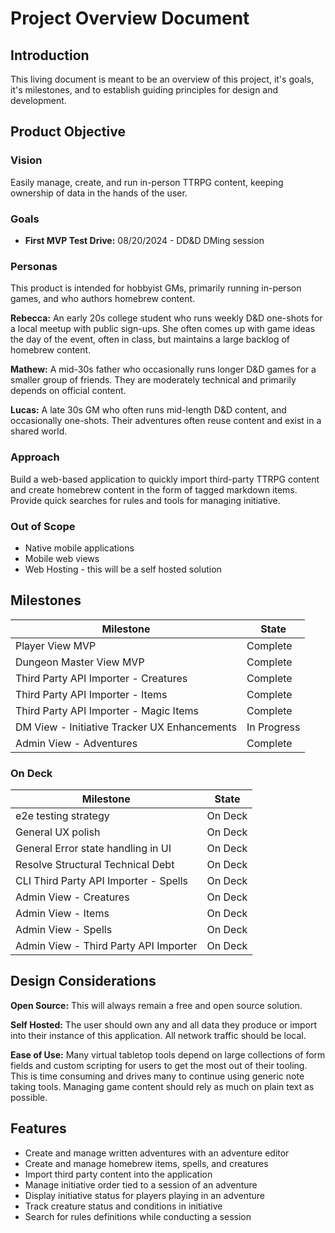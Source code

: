 # Project Overview Document

## Introduction

This living document is meant to be an overview of this project, it's goals, it's milestones, and to establish guiding principles for design and development.

## Product Objective

### Vision

Easily manage, create, and run in-person TTRPG content, keeping ownership of data in the hands of the user.

### Goals

- **First MVP Test Drive:** 08/20/2024 - DD&D DMing session

### Personas

This product is intended for hobbyist GMs, primarily running in-person games, and who authors homebrew content.

**Rebecca:** An early 20s college student who runs weekly D&D one-shots for a local meetup with public sign-ups. She often comes up with game ideas the day of the event, often in class, but maintains a large backlog of homebrew content. 

**Mathew:** A mid-30s father who occasionally runs longer D&D games for a smaller group of friends. They are moderately technical and primarily depends on official content.

**Lucas:** A late 30s GM who often runs mid-length D&D content, and occasionally one-shots. Their adventures often reuse content and exist in a shared world.

### Approach

Build a web-based application to quickly import third-party TTRPG content and create homebrew content in the form of tagged markdown items. Provide quick searches for rules and tools for managing initiative.

### Out of Scope

- Native mobile applications
- Mobile web views
- Web Hosting - this will be a self hosted solution

## Milestones

| Milestone | State |
| --------- | ----- |
| Player View MVP | Complete |
| Dungeon Master View MVP | Complete |
| Third Party API Importer - Creatures | Complete |
| Third Party API Importer - Items | Complete |
| Third Party API Importer - Magic Items | Complete |
| DM View - Initiative Tracker UX Enhancements | In Progress |
| Admin View - Adventures | Complete |

### On Deck

| Milestone | State |
| --------- | ----- |
| e2e testing strategy | On Deck |
| General UX polish | On Deck |
| General Error state handling in UI | On Deck |
| Resolve Structural Technical Debt | On Deck |
| CLI Third Party API Importer - Spells | On Deck |
| Admin View - Creatures | On Deck |
| Admin View - Items | On Deck |
| Admin View - Spells | On Deck |
| Admin View - Third Party API Importer | On Deck |

## Design Considerations

**Open Source:** This will always remain a free and open source solution.

**Self Hosted:** The user should own any and all data they produce or import into their instance of this application. All network traffic should be local.

**Ease of Use:** Many virtual tabletop tools depend on large collections of form fields and custom scripting for users to get the most out of their tooling. This is time consuming and drives many to continue using generic note taking tools. Managing game content should rely as much on plain text as possible.

## Features

- Create and manage written adventures with an adventure editor
- Create and manage homebrew items, spells, and creatures
- Import third party content into the application
- Manage initiative order tied to a session of an adventure
- Display initiative status for players playing in an adventure
- Track creature status and conditions in initiative
- Search for rules definitions while conducting a session
